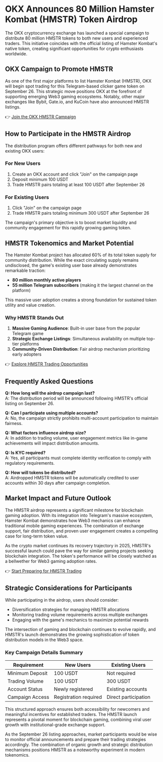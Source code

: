 # OKX Announces 80 Million Hamster Kombat (HMSTR) Token Airdrop

The OKX cryptocurrency exchange has launched a special campaign to distribute 80 million HMSTR tokens to both new users and experienced traders. This initiative coincides with the official listing of Hamster Kombat's native token, creating significant opportunities for crypto enthusiasts worldwide.

## OKX Campaign to Promote HMSTR

As one of the first major platforms to list Hamster Kombat (HMSTR), OKX will begin spot trading for this Telegram-based clicker game token on September 26. This strategic move positions OKX at the forefront of supporting emerging Web3 gaming ecosystems. Notably, other major exchanges like Bybit, Gate.io, and KuCoin have also announced HMSTR listings.

👉 [Join the OKX HMSTR Campaign](https://bit.ly/okx-bonus)

## How to Participate in the HMSTR Airdrop

The distribution program offers different pathways for both new and existing OKX users:

### For New Users
1. Create an OKX account and click "Join" on the campaign page
2. Deposit minimum 100 USDT
3. Trade HMSTR pairs totaling at least 100 USDT after September 26

### For Existing Users
1. Click "Join" on the campaign page
2. Trade HMSTR pairs totaling minimum 300 USDT after September 26

The campaign's primary objective is to boost market liquidity and community engagement for this rapidly growing gaming token.

## HMSTR Tokenomics and Market Potential

The Hamster Kombat project has allocated 60% of its total token supply for community distribution. While the exact circulating supply remains undisclosed, the game's existing user base already demonstrates remarkable traction:
- **80 million monthly active players**
- **55 million Telegram subscribers** (making it the largest channel on the platform)

This massive user adoption creates a strong foundation for sustained token utility and value creation.

### Why HMSTR Stands Out
1. **Massive Gaming Audience**: Built-in user base from the popular Telegram game
2. **Strategic Exchange Listings**: Simultaneous availability on multiple top-tier platforms
3. **Community-Driven Distribution**: Fair airdrop mechanism prioritizing early adopters

👉 [Explore HMSTR Trading Opportunities](https://bit.ly/okx-bonus)

## Frequently Asked Questions

**Q: How long will the airdrop campaign last?**  
A: The distribution period will be announced following HMSTR's official listing on September 26.

**Q: Can I participate using multiple accounts?**  
A: No, the campaign strictly prohibits multi-account participation to maintain fairness.

**Q: What factors influence airdrop size?**  
A: In addition to trading volume, user engagement metrics like in-game achievements will impact distribution amounts.

**Q: Is KYC required?**  
A: Yes, all participants must complete identity verification to comply with regulatory requirements.

**Q: How will tokens be distributed?**  
A: Airdropped HMSTR tokens will be automatically credited to user accounts within 30 days after campaign completion.

## Market Impact and Future Outlook

The HMSTR airdrop represents a significant milestone for blockchain gaming adoption. With its integration into Telegram's massive ecosystem, Hamster Kombat demonstrates how Web3 mechanics can enhance traditional mobile gaming experiences. The combination of exchange support, fair distribution, and proven user engagement creates a compelling case for long-term token value.

As the crypto market continues its recovery trajectory in 2025, HMSTR's successful launch could pave the way for similar gaming projects seeking blockchain integration. The token's performance will be closely watched as a bellwether for Web3 gaming adoption rates.

👉 [Start Preparing for HMSTR Trading](https://bit.ly/okx-bonus)

## Strategic Considerations for Participants

While participating in the airdrop, users should consider:
- Diversification strategies for managing HMSTR allocations
- Monitoring trading volume requirements across multiple exchanges
- Engaging with the game's mechanics to maximize potential rewards

The intersection of gaming and blockchain continues to evolve rapidly, and HMSTR's launch demonstrates the growing sophistication of token distribution models in the Web3 space.

### Key Campaign Details Summary

| Requirement        | New Users           | Existing Users      |
|--------------------|---------------------|---------------------|
| Minimum Deposit    | 100 USDT            | Not required        |
| Trading Volume     | 100 USDT            | 300 USDT            |
| Account Status     | Newly registered    | Existing accounts   |
| Campaign Access    | Registration required | Direct participation |

This structured approach ensures both accessibility for newcomers and meaningful incentives for established traders. The HMSTR launch represents a pivotal moment for blockchain gaming, combining viral user growth with institutional-grade exchange support.

As the September 26 listing approaches, market participants would be wise to monitor official announcements and prepare their trading strategies accordingly. The combination of organic growth and strategic distribution mechanisms positions HMSTR as a noteworthy experiment in modern tokenomics.